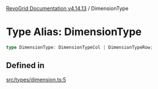 [RevoGrid Documentation v4.14.13](README.md) / DimensionType

# Type Alias: DimensionType

```ts
type DimensionType: DimensionTypeCol | DimensionTypeRow;
```

## Defined in

[src/types/dimension.ts:5](https://github.com/revolist/revogrid/blob/4eff1607ca8ee7d75f31750c713182488767268a/src/types/dimension.ts#L5)
